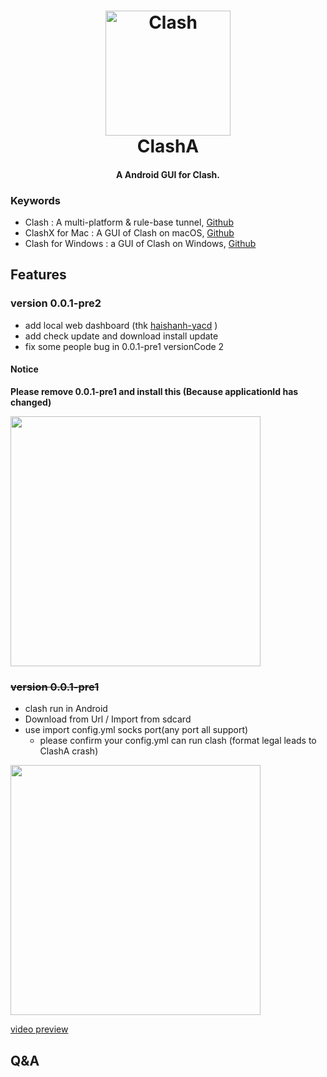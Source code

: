 <h1 align="center">
  <img src="https://github.com/ccg2018/ClashA/raw/master/docs/logo.png" alt="Clash" width="200">
  <br>
  ClashA
  <br>
</h1>

<h4 align="center">A Android GUI for Clash.</h4>

### Keywords
- Clash : A multi-platform & rule-base tunnel, [Github](https://github.com/Dreamacro/clash)
- ClashX for Mac : A GUI of Clash on macOS, [Github](https://github.com/yichengchen/clashX)
- Clash for Windows :  a GUI of Clash on Windows, [Github](https://raw.githubusercontent.com/Fndroid/clash_for_windows_pkg)

## Features
### version 0.0.1-pre2
- add local web dashboard (thk [haishanh-yacd](https://github.com/haishanh/yacd) )
- add check update and download install update
- fix some people bug in 0.0.1-pre1 versionCode 2

#### Notice
**Please remove 0.0.1-pre1 and install this (Because applicationId has changed)**

<img src="https://github.com/ccg2018/ClashA/raw/master/docs/clashpre2.png" width="400">

### ~~version 0.0.1-pre1~~
- clash run in Android
- Download from Url / Import from sdcard
- use import config.yml socks port(any port all support)
    - please confirm your config.yml can run clash (format legal leads to ClashA crash) 

<img src="https://github.com/ccg2018/ClashA/raw/master/docs/clashpre1.png" width="400">

[video preview](https://github.com/ccg2018/ClashA/raw/master/docs/clashpre1.mp4)




## Q&A


